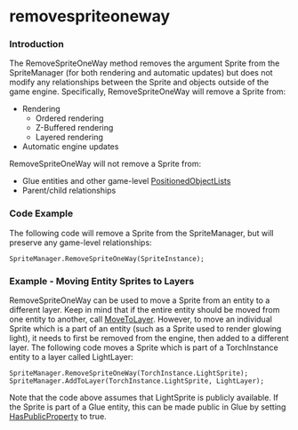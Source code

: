 # removespriteoneway

### Introduction

The RemoveSpriteOneWay method removes the argument Sprite from the SpriteManager (for both rendering and automatic updates) but does not modify any relationships between the Sprite and objects outside of the game engine. Specifically, RemoveSpriteOneWay will remove a Sprite from:

* Rendering
  * Ordered rendering
  * Z-Buffered rendering
  * Layered rendering
* Automatic engine updates

RemoveSpriteOneWay will not remove a Sprite from:

* Glue entities and other game-level [PositionedObjectLists](../../../frb/docs/index.php)
* Parent/child relationships

### Code Example

The following code will remove a Sprite from the SpriteManager, but will preserve any game-level relationships:

```
SpriteManager.RemoveSpriteOneWay(SpriteInstance);
```

### Example - Moving Entity Sprites to Layers

RemoveSpriteOneWay can be used to move a Sprite from an entity to a different layer. Keep in mind that if the entire entity should be moved from one entity to another, call [MoveToLayer](../../../documentation/tools/glue-reference/entities/movetolayer.md). However, to move an individual Sprite which is a part of an entity (such as a Sprite used to render glowing light), it needs to first be removed from the engine, then added to a different layer. The following code moves a Sprite which is part of a TorchInstance entity to a layer called LightLayer:

```lang:c#
SpriteManager.RemoveSpriteOneWay(TorchInstance.LightSprite);
SpriteManager.AddToLayer(TorchInstance.LightSprite, LightLayer);
```

Note that the code above assumes that LightSprite is publicly available. If the Sprite is part of a Glue entity, this can be made public in Glue by setting [HasPublicProperty](../../../documentation/tools/glue-reference/objects/glue-reference-haspublicproperty.md) to true.
